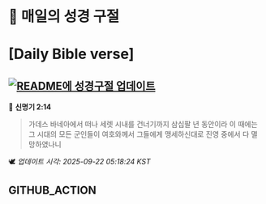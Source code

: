 # 🙏 매일의 성경 구절
# [Daily Bible verse]
## [![README에 성경구절 업데이트](https://github.com/DONGSUKA/first_test/actions/workflows/update-readme-bible.yml/badge.svg)](https://github.com/DONGSUKA/first_test/actions/workflows/update-readme-bible.yml)
<!-- START_BIBLE_VERSE -->
📖 **신명기 2:14**
> 가데스 바네아에서 떠나 세렛 시내를 건너기까지 삼십팔 년 동안이라 이 때에는 그 시대의 모든 군인들이 여호와께서 그들에게 맹세하신대로 진영 중에서 다 멸망하였나니

🕊️ _업데이트 시각: 2025-09-22 05:18:24 KST_
  <!-- END_BIBLE_VERSE -->
## GITHUB_ACTION
